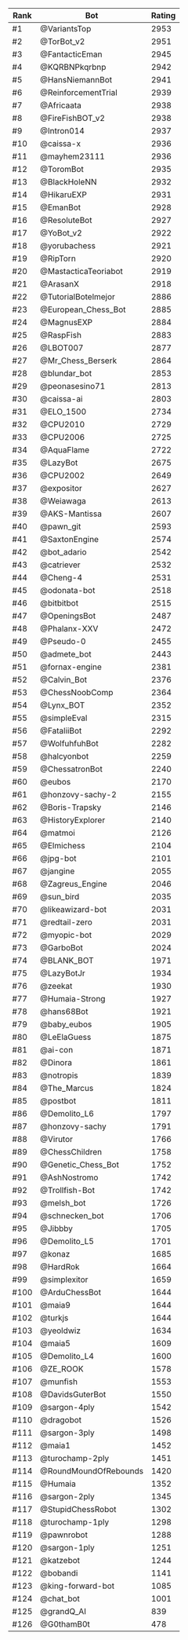 Rank|Bot|Rating
---|---|---
#1|@VariantsTop|2953
#2|@TorBot_v2|2951
#3|@FantacticEman|2945
#4|@KQRBNPkqrbnp|2942
#5|@HansNiemannBot|2941
#6|@ReinforcementTrial|2939
#7|@Africaata|2938
#8|@FireFishBOT_v2|2938
#9|@Intron014|2937
#10|@caissa-x|2936
#11|@mayhem23111|2936
#12|@ToromBot|2935
#13|@BlackHoleNN|2932
#14|@HikaruEXP|2931
#15|@EmanBot|2928
#16|@ResoluteBot|2927
#17|@YoBot_v2|2922
#18|@yorubachess|2921
#19|@RipTorn|2920
#20|@MastacticaTeoriabot|2919
#21|@ArasanX|2918
#22|@TutorialBotelmejor|2886
#23|@European_Chess_Bot|2885
#24|@MagnusEXP|2884
#25|@RaspFish|2883
#26|@LBOT007|2877
#27|@Mr_Chess_Berserk|2864
#28|@blundar_bot|2853
#29|@peonasesino71|2813
#30|@caissa-ai|2803
#31|@ELO_1500|2734
#32|@CPU2010|2729
#33|@CPU2006|2725
#34|@AquaFlame|2722
#35|@LazyBot|2675
#36|@CPU2002|2649
#37|@expositor|2627
#38|@Weiawaga|2613
#39|@AKS-Mantissa|2607
#40|@pawn_git|2593
#41|@SaxtonEngine|2574
#42|@bot_adario|2542
#43|@catriever|2532
#44|@Cheng-4|2531
#45|@odonata-bot|2518
#46|@bitbitbot|2515
#47|@OpeningsBot|2487
#48|@Phalanx-XXV|2472
#49|@Pseudo-0|2455
#50|@admete_bot|2443
#51|@fornax-engine|2381
#52|@Calvin_Bot|2376
#53|@ChessNoobComp|2364
#54|@Lynx_BOT|2352
#55|@simpleEval|2315
#56|@FataliiBot|2292
#57|@WolfuhfuhBot|2282
#58|@halcyonbot|2259
#59|@ChessatronBot|2240
#60|@eubos|2170
#61|@honzovy-sachy-2|2155
#62|@Boris-Trapsky|2146
#63|@HistoryExplorer|2140
#64|@matmoi|2126
#65|@Elmichess|2104
#66|@jpg-bot|2101
#67|@jangine|2055
#68|@Zagreus_Engine|2046
#69|@sun_bird|2035
#70|@likeawizard-bot|2031
#71|@redtail-zero|2031
#72|@myopic-bot|2029
#73|@GarboBot|2024
#74|@BLANK_BOT|1971
#75|@LazyBotJr|1934
#76|@zeekat|1930
#77|@Humaia-Strong|1927
#78|@hans68Bot|1921
#79|@baby_eubos|1905
#80|@LeElaGuess|1875
#81|@ai-con|1871
#82|@Dinora|1861
#83|@notropis|1839
#84|@The_Marcus|1824
#85|@postbot|1811
#86|@Demolito_L6|1797
#87|@honzovy-sachy|1791
#88|@Virutor|1766
#89|@ChessChildren|1758
#90|@Genetic_Chess_Bot|1752
#91|@AshNostromo|1742
#92|@Trollfish-Bot|1742
#93|@melsh_bot|1726
#94|@schnecken_bot|1706
#95|@Jibbby|1705
#96|@Demolito_L5|1701
#97|@konaz|1685
#98|@HardRok|1664
#99|@simplexitor|1659
#100|@ArduChessBot|1644
#101|@maia9|1644
#102|@turkjs|1644
#103|@yeoldwiz|1634
#104|@maia5|1609
#105|@Demolito_L4|1600
#106|@ZE_ROOK|1578
#107|@munfish|1553
#108|@DavidsGuterBot|1550
#109|@sargon-4ply|1542
#110|@dragobot|1526
#111|@sargon-3ply|1498
#112|@maia1|1452
#113|@turochamp-2ply|1451
#114|@RoundMoundOfRebounds|1420
#115|@Humaia|1352
#116|@sargon-2ply|1345
#117|@StupidChessRobot|1302
#118|@turochamp-1ply|1298
#119|@pawnrobot|1288
#120|@sargon-1ply|1251
#121|@katzebot|1244
#122|@bobandi|1141
#123|@king-forward-bot|1085
#124|@chat_bot|1001
#125|@grandQ_AI|839
#126|@G0thamB0t|478
